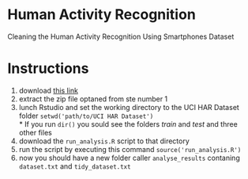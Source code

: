 Human Activity Recognition
==========================

Cleaning the Human Activity Recognition Using Smartphones Dataset


# Instructions

1. download [this link](https://d396qusza40orc.cloudfront.net/getdata%2Fprojectfiles%2FUCI%20HAR%20Dataset.zip)
2. extract the zip file optaned from ste number 1
3. lunch Rstudio and set the working directory to the UCI HAR Dataset folder ```setwd('path/to/UCI HAR Dataset')``` <br/>* If you run ```dir()``` you sould see the folders *train* and *test* and three other files
4. download the ```run_analysis.R``` script to that directory
5. run the script by executing this command ```source('run_analysis.R')```
6. now you should have a new folder caller ```analyse_results``` contaning ```dataset.txt``` and ```tidy_dataset.txt```
